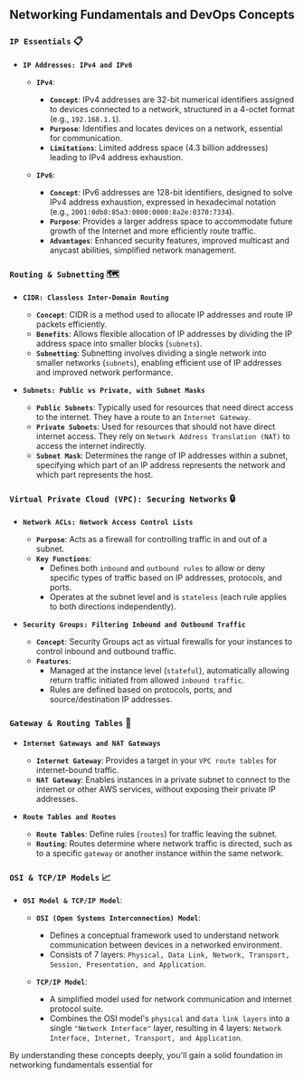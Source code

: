## Networking Fundamentals and DevOps Concepts

### `IP Essentials` 📋

- **`IP Addresses: IPv4 and IPv6`**
  - **`IPv4`**: 
    - **`Concept`**: IPv4 addresses are 32-bit numerical identifiers assigned to devices connected to a network, structured in a 4-octet format (e.g., `192.168.1.1`).
    - **`Purpose`**: Identifies and locates devices on a network, essential for communication.
    - **`Limitations`**: Limited address space (4.3 billion addresses) leading to IPv4 address exhaustion.
  
  - **`IPv6`**: 
    - **`Concept`**: IPv6 addresses are 128-bit identifiers, designed to solve IPv4 address exhaustion, expressed in hexadecimal notation (e.g., `2001:0db8:85a3:0000:0000:8a2e:0370:7334`).
    - **`Purpose`**: Provides a larger address space to accommodate future growth of the Internet and more efficiently route traffic.
    - **`Advantages`**: Enhanced security features, improved multicast and anycast abilities, simplified network management.

### `Routing & Subnetting` 🗺️

- **`CIDR: Classless Inter-Domain Routing`**
  - **`Concept`**: CIDR is a method used to allocate IP addresses and route IP packets efficiently.
  - **`Benefits`**: Allows flexible allocation of IP addresses by dividing the IP address space into smaller blocks (`subnets`).
  - **`Subnetting`**: Subnetting involves dividing a single network into smaller networks (`subnets`), enabling efficient use of IP addresses and improved network performance.

- **`Subnets: Public vs Private, with Subnet Masks`**
  - **`Public Subnets`**: Typically used for resources that need direct access to the internet. They have a route to an `Internet Gateway`.
  - **`Private Subnets`**: Used for resources that should not have direct internet access. They rely on `Network Address Translation (NAT)` to access the internet indirectly.
  - **`Subnet Mask`**: Determines the range of IP addresses within a subnet, specifying which part of an IP address represents the network and which part represents the host.

### `Virtual Private Cloud (VPC): Securing Networks` 🔒

- **`Network ACLs: Network Access Control Lists`**
  - **`Purpose`**: Acts as a firewall for controlling traffic in and out of a subnet.
  - **`Key Functions`**: 
    - Defines both `inbound` and `outbound rules` to allow or deny specific types of traffic based on IP addresses, protocols, and ports.
    - Operates at the subnet level and is `stateless` (each rule applies to both directions independently).

- **`Security Groups: Filtering Inbound and Outbound Traffic`**
  - **`Concept`**: Security Groups act as virtual firewalls for your instances to control inbound and outbound traffic.
  - **`Features`**:
    - Managed at the instance level (`stateful`), automatically allowing return traffic initiated from allowed `inbound traffic`.
    - Rules are defined based on protocols, ports, and source/destination IP addresses.

### `Gateway & Routing Tables` 🚪

- **`Internet Gateways and NAT Gateways`**
  - **`Internet Gateway`**: Provides a target in your `VPC route tables` for internet-bound traffic.
  - **`NAT Gateway`**: Enables instances in a private subnet to connect to the internet or other AWS services, without exposing their private IP addresses.

- **`Route Tables and Routes`**
  - **`Route Tables`**: Define rules (`routes`) for traffic leaving the subnet.
  - **`Routing`**: Routes determine where network traffic is directed, such as to a specific `gateway` or another instance within the same network.

### `OSI & TCP/IP Models` 📈

- **`OSI Model & TCP/IP Model`**: 
  - **`OSI (Open Systems Interconnection) Model`**: 
    - Defines a conceptual framework used to understand network communication between devices in a networked environment.
    - Consists of 7 layers: `Physical, Data Link, Network, Transport, Session, Presentation, and Application`.
  
  - **`TCP/IP Model`**: 
    - A simplified model used for network communication and internet protocol suite.
    - Combines the OSI model's `physical` and `data link layers` into a single `"Network Interface"` layer, resulting in 4 layers: `Network Interface, Internet, Transport, and Application`.

By understanding these concepts deeply, you'll gain a solid foundation in networking fundamentals essential for
